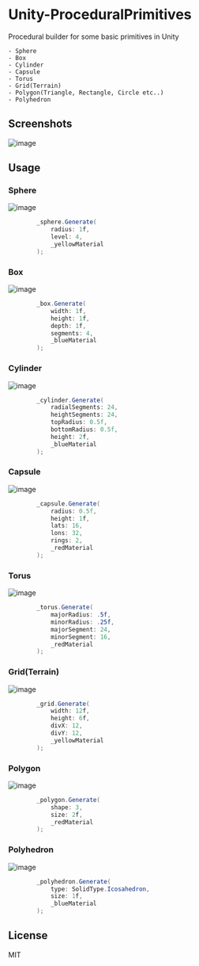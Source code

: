 # Unity-ProceduralPrimitives

Procedural builder for some basic primitives in Unity

```
- Sphere
- Box
- Cylinder
- Capsule
- Torus
- Grid(Terrain)
- Polygon(Triangle, Rectangle, Circle etc..)
- Polyhedron
```

## Screenshots
![image](https://user-images.githubusercontent.com/21966381/130729996-ce17f055-a375-4081-a8d5-ea945b111f64.png)

## Usage

### Sphere
![image](https://user-images.githubusercontent.com/21966381/130739406-704f4764-b695-4948-a9de-7f876f741976.png)
```cs
        _sphere.Generate(
            radius: 1f,
            level: 4,
            _yellowMaterial
        );
```
### Box
![image](https://user-images.githubusercontent.com/21966381/130738860-27090e4b-f159-46e3-b7db-6f5736d53b49.png)
```cs
        _box.Generate(
            width: 1f,
            height: 1f,
            depth: 1f,
            segments: 4, 
            _blueMaterial
        );
```

### Cylinder
![image](https://user-images.githubusercontent.com/21966381/130739146-771e899d-d283-490c-a2ce-5d0c20217894.png)
```cs
        _cylinder.Generate(
            radialSegments: 24,
            heightSegments: 24,
            topRadius: 0.5f,
            bottomRadius: 0.5f,
            height: 2f,
            _blueMaterial
        );
```

### Capsule
![image](https://user-images.githubusercontent.com/21966381/130738972-aa632a8d-58c2-4383-9a3f-345942016bb2.png)
```cs
        _capsule.Generate(
            radius: 0.5f,
            height: 1f,
            lats: 16,
            lons: 32,
            rings: 2,
            _redMaterial
        );
```

### Torus
![image](https://user-images.githubusercontent.com/21966381/130739654-c24f1c1c-f523-4dab-9c19-7bcb18f7382a.png)
```cs
        _torus.Generate(
            majorRadius: .5f,
            minorRadius: .25f,
            majorSegment: 24,
            minorSegment: 16,
            _redMaterial
        );
```

### Grid(Terrain)
![image](https://user-images.githubusercontent.com/21966381/130739845-5d56a748-0011-43e8-8818-6f62310c5b31.png)
```cs
        _grid.Generate(
            width: 12f,
            height: 6f,
            divX: 12,
            divY: 12,
            _yellowMaterial
        );
```

### Polygon
![image](https://user-images.githubusercontent.com/21966381/130740407-80fb2766-b1ef-44fa-8bc0-f4f185bb1635.png)
```cs
        _polygon.Generate(
            shape: 3,
            size: 2f,
            _redMaterial
        );
```

### Polyhedron
![image](https://user-images.githubusercontent.com/21966381/130741449-d83028f1-ba9b-4740-9a9a-f75a143113b0.png)
```cs
        _polyhedron.Generate(
            type: SolidType.Icosahedron,
            size: 1f,
            _blueMaterial
        );
```

## License

MIT